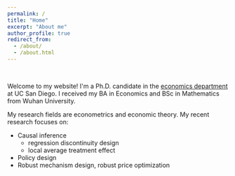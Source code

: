 ```yaml
---
permalink: /
title: "Home"
excerpt: "About me"
author_profile: true
redirect_from: 
  - /about/
  - /about.html
---
```


&nbsp;


Welcome to my website! I'm a Ph.D. candidate in the [economics department](https://economics.ucsd.edu/) at UC San Diego. I received my BA in Economics and BSc in Mathematics from Wuhan University.

My research fields are econometrics and economic theory. My recent research focuses on:
- Causal inference
  - regression discontinuity design
  - local average treatment effect
- Policy design
- Robust mechanism design, robust price optimization
